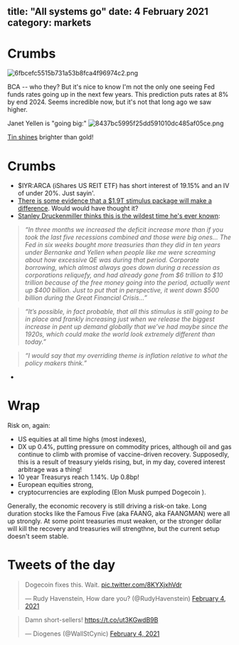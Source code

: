title: "All systems go"
date:  4 February 2021
category: markets
---  

# Crumbs

![6fbcefc5515b731a53b8fca4f96974c2.png]({attach}6fbcefc5515b731a53b8fca4f96974c2.png)

BCA -- who they? But it's nice to know I'm not the only one seeing Fed funds rates going up in the next few years.
This prediction puts rates at 8% by end 2024. Seems incredible now, but it's not that long ago we saw higher.

Janet Yellen is "going big:"
![8437bc5995f25dd591010dc485af05ce.png]({attach}8437bc5995f25dd591010dc485af05ce.png)

[Tin shines](https://www.bloomberg.com/news/articles/2021-02-02/tin-faces-historic-squeeze-as-electronics-boom-erodes-stockpiles) brighter than gold!

# Crumbs

- $IYR:ARCA (iShares US REIT ETF) has short interest of 19.15% and an IV of under 20%. Just sayin'.
- [There is some evidence that a $1.9T stimulus package will make a difference](https://seekingalpha.com/article/4403207-economy-is-gaining-steam). Would would have thought it?
- [Stanley Druckenmiller thinks this is the wildest time he's ever known](https://youtu.be/K_u2AI7ZWAk):
> _“In three months we increased the deficit increase more than if you took the last five recessions combined and those were big ones… The Fed in six weeks bought more treasuries than they did in ten years under Bernanke and Yellen when people like me were screaming about how excessive QE was during that period. Corporate borrowing, which almost always goes down during a recession as corporations reliquefy, and had already gone from $6 trillion to $10 trillion because of the free money going into the period, actually went up $400 billion. Just to put that in perspective, it went down $500 billion during the Great Financial Crisis…”_

> _“It’s possible, in fact probable, that all this stimulus is still going to be in place and frankly increasing just when we release the biggest increase in pent up demand globally that we’ve had maybe since the 1920s, which could make the world look extremely different than today.”_

> _“I would say that my overriding theme is inflation relative to what the policy makers think.”_

- 

# Wrap

Risk on, again:

- US equities at all time highs (most indexes),
- DX up 0.4%, putting pressure on commodity prices, although oil and gas continue to climb with promise of vaccine-driven recovery. Supposedly, this is a result of treasury yields rising, but, in my day, covered interest arbitrage was a thing! 
- 10 year Treasurys reach 1.14%. Up 0.8bp!
- European equities strong,
- cryptocurrencies are exploding (Elon Musk pumped Dogecoin ). 

Generally, the economic recovery is still driving a risk-on take. Long duration stocks like the Famous Five (aka FAANG, aka FAANGMAN) were all up strongly. At some point treasuries must weaken, or the stronger dollar will kill the recovery and treasuries will strengthne, but the current setup doesn't seem stable. 

# Tweets of the day

<blockquote class="twitter-tweet"><p lang="en" dir="ltr">Dogecoin fixes this. Wait. <a href="https://t.co/8KYXjxhVdr">pic.twitter.com/8KYXjxhVdr</a></p>&mdash; Rudy Havenstein, How dare you? (@RudyHavenstein) <a href="https://twitter.com/RudyHavenstein/status/1357422801112555525?ref_src=twsrc%5Etfw">February 4, 2021</a></blockquote> <script async src="https://platform.twitter.com/widgets.js" charset="utf-8"></script> 

<blockquote class="twitter-tweet"><p lang="en" dir="ltr">Damn short-sellers! <a href="https://t.co/ut3KGwdB9B">https://t.co/ut3KGwdB9B</a></p>&mdash; Diogenes (@WallStCynic) <a href="https://twitter.com/WallStCynic/status/1357325473588645888?ref_src=twsrc%5Etfw">February 4, 2021</a></blockquote> <script async src="https://platform.twitter.com/widgets.js" charset="utf-8"></script>